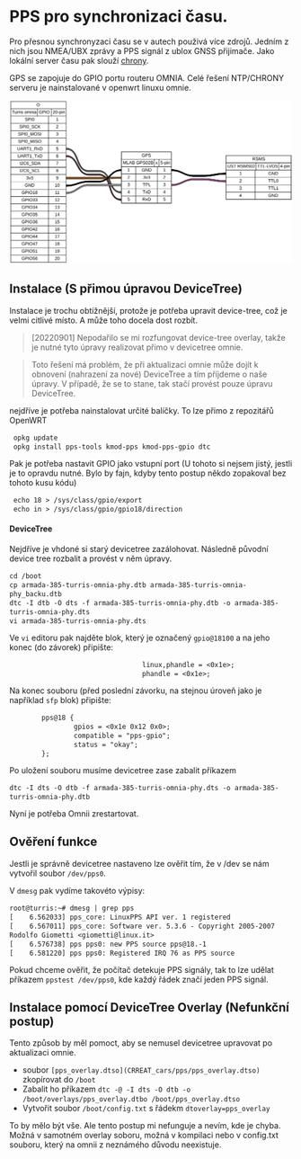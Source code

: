 # PPS pro synchronizaci času. 

Pro přesnou synchronyzaci času se v autech použivá více zdrojů. Jedním z nich jsou NMEA/UBX zprávy a PPS signál z ublox GNSS přijimače. Jako lokální server času pak slouží [chrony]().

GPS se zapojuje do GPIO portu routeru OMNIA. Celé řešení NTP/CHRONY serveru je nainstalované v openwrt linuxu omnie. 

![PPS z GPS](/doc/omnia_gps_connection/omnia_gps_connection.svg)


## Instalace (S přimou úpravou DeviceTree)
Instalace je trochu obtížnější, protože je potřeba upravit device-tree, což je velmi citlivé místo. A může toho docela dost rozbít. 

> [20220901] Nepodařilo se mi rozfungovat device-tree overlay, takže je nutné tyto úpravy realizovat přimo v devicetree omnie. 

> Toto řešení má problém, že při aktualizaci omnie může dojít k obnovení (nahrazení za nové) DeviceTree a tím příjdeme o naše úpravy. V případě, že se to stane, tak stačí provést pouze úpravu DeviceTree. 

nejdříve je potřeba nainstalovat určité balíčky. To lze přimo z repozitářů OpenWRT

```
 opkg update
 opkg install pps-tools kmod-pps kmod-pps-gpio dtc
```

Pak je potřeba nastavit GPIO jako vstupní port (U tohoto si nejsem jistý, jestli je to opravdu nutné. Bylo by fajn, kdyby tento postup někdo zopakoval bez tohoto kusu kódu)
```
 echo 18 > /sys/class/gpio/export
 echo in > /sys/class/gpio/gpio18/direction
```

#### DeviceTree
Nejdříve je vhdoné si starý devicetree zazálohovat. Následně původní device tree rozbalit a provést v něm úpravy. 
```
cd /boot 
cp armada-385-turris-omnia-phy.dtb armada-385-turris-omnia-phy_backu.dtb
dtc -I dtb -O dts -f armada-385-turris-omnia-phy.dtb -o armada-385-turris-omnia-phy.dts
vi armada-385-turris-omnia-phy.dts
```

Ve `vi` editoru pak najděte blok, který je označený `gpio@18100` a na jeho konec (do závorek) připište:
```
                                 linux,phandle = <0x1e>;
                                 phandle = <0x1e>;
```

Na konec souboru (před poslední závorku, na stejnou úroveň jako je například `sfp` blok) připište:
```
        pps@18 {
                gpios = <0x1e 0x12 0x0>;
                compatible = "pps-gpio";
                status = "okay";
        };
```

Po uložení souboru musíme devicetree zase zabalit příkazem
```
dtc -I dts -O dtb -f armada-385-turris-omnia-phy.dts -o armada-385-turris-omnia-phy.dtb
```

Nyní je potřeba Omnii zrestartovat. 

## Ověření funkce
Jestli je správně devicetree nastaveno lze ověřit tím, že v /dev se nám vytvořil soubor `/dev/pps0`. 

V `dmesg` pak vydíme takovéto výpisy:
```
root@turris:~# dmesg | grep pps
[    6.562033] pps_core: LinuxPPS API ver. 1 registered
[    6.567011] pps_core: Software ver. 5.3.6 - Copyright 2005-2007 Rodolfo Giometti <giometti@linux.it>
[    6.576738] pps pps0: new PPS source pps@18.-1
[    6.581220] pps pps0: Registered IRQ 76 as PPS source
```

Pokud chceme ověřit, že počítač detekuje PPS signály, tak to lze udělat příkazem `ppstest /dev/pps0`, kde každý řádek značí jeden PPS signál. 




## Instalace pomocí DeviceTree Overlay (Nefunkční postup)
Tento způsob by měl pomoct, aby se nemusel devicetree upravovat po aktualizaci omnie. 
* soubor `[pps_overlay.dtso](CRREAT_cars/pps/pps_overlay.dtso)` zkopírovat do `/boot`
* Zabalit ho příkazem `dtc -@ -I dts -O dtb -o /boot/overlays/pps_overlay.dtbo /boot/pps_overlay.dtso`
* Vytvořit soubor `/boot/config.txt` s řádekm `dtoverlay=pps_overlay`

To by mělo být vše. Ale tento postup mi nefunguje a nevím, kde je chyba. Možná v samotném overlay soboru, možná v kompilaci nebo v config.txt souboru, který na omnii z neznámého důvodu neexistuje. 
